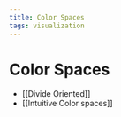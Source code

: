 ```yaml
---
title: Color Spaces
tags: visualization
---
```


# Color Spaces
- [[Divide Oriented]]
- [[Intuitive Color spaces]]
































































